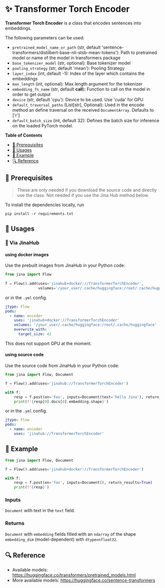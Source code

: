 # ✨ Transformer Torch Encoder

**Transformer Torch Encoder** is a class that encodes sentences into embeddings.

The following parameters can be used:

- `pretrained_model_name_or_path` (str, default 'sentence-transformers/distilbert-base-nli-stsb-mean-tokens'): Path to pretrained model or name of the model in transformers package
- `base_tokenizer_model` (str, optional): Base tokenizer model
- `pooling_strategy` (str, default 'mean'): Pooling Strategy
- `layer_index` (int, default -1): Index of the layer which contains the embeddings
- `max_length` (int, optional): Max length argument for the tokenizer
- `embedding_fn_name` (str, default __call__): Function to call on the model in order to get output
- `device` (str, default 'cpu'): Device to be used. Use 'cuda' for GPU
- `default_traversal_paths` (List[str], Optional): Used in the encode method an define traversal on the received `DocumentArray`. Defaults to ['r']
- `default_batch_size` (int, default 32): Defines the batch size for inference on the loaded PyTorch model.


<!-- START doctoc generated TOC please keep comment here to allow auto update -->
<!-- DON'T EDIT THIS SECTION, INSTEAD RE-RUN doctoc TO UPDATE -->
**Table of Contents**

- [🌱 Prerequisites](#-prerequisites)
- [🚀 Usages](#-usages)
- [🎉️ Example](#%EF%B8%8F-example)
- [🔍️ Reference](#%EF%B8%8F-reference)

<!-- END doctoc generated TOC please keep comment here to allow auto update -->

## 🌱 Prerequisites


> These are only needed if you download the source code and directly use the class. Not needed if you use the Jina Hub method below.

To install the dependencies locally, run 
```
pip install -r requirements.txt
```

## 🚀 Usages

### 🚚 Via JinaHub

#### using docker images
Use the prebuilt images from JinaHub in your Python code: 

```python
from jina import Flow
	
f = Flow().add(uses='jinahub+docker://TransformerTorchEncoder',
               volumes='/your_user/.cache/huggingface:/root/.cache/huggingface')
```

or in the `.yml` config.
	
```yaml
jtype: Flow
pods:
  - name: encoder
    uses: 'jinahub+docker://TransformerTorchEncoder'
    volumes: '/your_user/.cache/huggingface:/root/.cache/huggingface'
    overwrite_with: 
      target_size: 42
``` 
This does not support GPU at the moment.

#### using source code
Use the source code from JinaHub in your Python code:

```python
from jina import Flow, Document

f = Flow().add(uses='jinahub://TransformerTorchEncoder')

with f:
    resp = f.post(on='foo', inputs=Document(text='hello Jina'), return_results=True)
    print(f'{resp[0].docs[0].embedding.shape}')
```

or in the `.yml` config.

```yaml
jtype: Flow
pods:
  - name: encoder
    uses: 'jinahub://TransformerTorchEncoder'
```


## 🎉️ Example 


```python
from jina import Flow, Document

f = Flow().add(uses='jinahub+docker://TransformerTorchEncoder')

with f:
    resp = f.post(on='foo', inputs=Document(), return_results=True)
	print(f'{resp}')
```

### Inputs 

`Document` with text in the `text` field.

### Returns

`Document` with `embedding` fields filled with an `ndarray` of the shape `embedding_dim` (model-dependent) with `dtype=nfloat32`.


## 🔍️ Reference
- Available models: https://huggingface.co/transformers/pretrained_models.html
- More available models: https://huggingface.co/sentence-transformers
